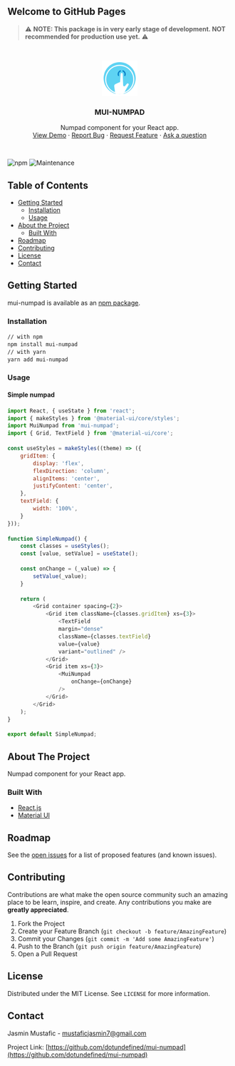 ## Welcome to GitHub Pages

<!-- PROJECT LOGO -->
> ⚠️  **NOTE: This package is in very early stage of development. NOT recommended for production use yet.** ⚠️ 

<br />

<p align="center">
  <a href="https://github.com/dotundefined/mui-numpad">
    <img src="./images/logo.png" alt="Logo" width="80" height="80">
  </a>

  <h3 align="center">MUI-NUMPAD</h3>

  <p align="center">
    Numpad component for your React app.
    <br />
    <a href="https://mui-numpad.herokuapp.com/">View Demo</a>
    ·
    <a href="https://github.com/dotundefined/mui-numpad/issues">Report Bug</a>
    ·
    <a href="https://github.com/dotundefined/mui-numpad/issues">Request Feature</a>
    ·
    <a href="https://github.com/dotundefined/mui-numpad/issues">Ask a question</a>
  </p>
</p>
<br />

![npm](https://img.shields.io/npm/dw/mui-numpad?style=flat-square)
![Maintenance](https://img.shields.io/maintenance/yes/2020?style=flat-square)




<!-- TABLE OF CONTENTS -->
## Table of Contents

* [Getting Started](#getting-started)
  * [Installation](#installation)
  * [Usage](#usage)
* [About the Project](#about-the-project)
  * [Built With](#built-with)
* [Roadmap](#roadmap)
* [Contributing](#contributing)
* [License](#license)
* [Contact](#contact)

<!-- ABOUT THE PROJECT -->
## Getting Started

mui-numpad is available as an [npm package](https://www.npmjs.com/package/mui-numpad).

### Installation

```bash
// with npm
npm install mui-numpad
// with yarn
yarn add mui-numpad
```

### Usage

#### Simple numpad

```javascript
import React, { useState } from 'react';
import { makeStyles } from '@material-ui/core/styles';
import MuiNumpad from 'mui-numpad';
import { Grid, TextField } from '@material-ui/core';

const useStyles = makeStyles((theme) => ({
    gridItem: {
        display: 'flex',
        flexDirection: 'column',
        alignItems: 'center',
        justifyContent: 'center',
    },
    textField: {
        width: '100%',
    }
}));

function SimpleNumpad() {
    const classes = useStyles();
    const [value, setValue] = useState();

    const onChange = (_value) => {
        setValue(_value);
    }

    return (
        <Grid container spacing={2}>
            <Grid item className={classes.gridItem} xs={3}>
                <TextField 
                margin="dense"
                className={classes.textField}
                value={value}
                variant="outlined" />
            </Grid>
            <Grid item xs={3}>
                <MuiNumpad
                    onChange={onChange}
                />
            </Grid>
        </Grid>
    );
}

export default SimpleNumpad;
```

<!-- ABOUT THE PROJECT -->
## About The Project

Numpad component for your React app.


### Built With

* [React.js](https://reactjs.org/)
* [Material UI](https://material-ui.com/)



<!-- ROADMAP -->
## Roadmap

See the [open issues](https://github.com/dotundefined/mui-numpad/issues) for a list of proposed features (and known issues).



<!-- CONTRIBUTING -->
## Contributing

Contributions are what make the open source community such an amazing place to be learn, inspire, and create. Any contributions you make are **greatly appreciated**.

1. Fork the Project
2. Create your Feature Branch (`git checkout -b feature/AmazingFeature`)
3. Commit your Changes (`git commit -m 'Add some AmazingFeature'`)
4. Push to the Branch (`git push origin feature/AmazingFeature`)
5. Open a Pull Request



<!-- LICENSE -->
## License

Distributed under the MIT License. See `LICENSE` for more information.



<!-- CONTACT -->
## Contact

Jasmin Mustafic - mustaficjasmin7@gmail.com

Project Link: [https://github.com/dotundefined/mui-numpad](https://github.com/dotundefined/mui-numpad)
